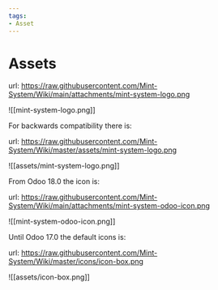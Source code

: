 ```yaml
---
tags:
- Asset
---
```

# Assets

url: <https://raw.githubusercontent.com/Mint-System/Wiki/main/attachments/mint-system-logo.png>

![[mint-system-logo.png]]

For backwards compatibility there is:

url: <https://raw.githubusercontent.com/Mint-System/Wiki/master/assets/mint-system-logo.png>

![[assets/mint-system-logo.png]]

From Odoo 18.0 the icon is:

url: <https://raw.githubusercontent.com/Mint-System/Wiki/main/attachments/mint-system-odoo-icon.png>

![[mint-system-odoo-icon.png]]

Until Odoo 17.0 the default icons is:

url: <https://raw.githubusercontent.com/Mint-System/Wiki/master/icons/icon-box.png>

![[assets/icon-box.png]]


